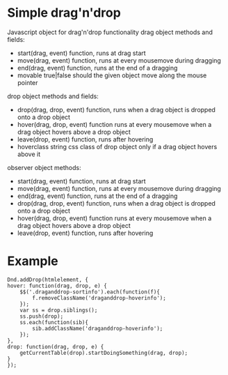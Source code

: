 # Simple drag'n'drop

Javascript object for drag'n'drop functionality
drag object methods and fields:
 - start(drag, event) function, runs at drag start
 - move(drag, event) function, runs at every mousemove during dragging
 - end(drag, event) function, runs at the end of a dragging
 - movable true|false should the given object move along the mouse pointer

drop object methods and fields:
 - drop(drag, drop, event) function, runs when a drag object is dropped onto a drop object
 - hover(drag, drop, event) function runs at every mousemove when a drag object hovers above a drop object
 - leave(drop, event) function, runs after hovering
 - hoverclass string css class of drop object only if a drag object hovers above it

observer object methods:
 - start(drag, event) function, runs at drag start
 - move(drag, event) function, runs at every mousemove during dragging
 - end(drag, event) function, runs at the end of a dragging
 - drop(drag, drop, event) function, runs when a drag object is dropped onto a drop object
 - hover(drag, drop, event) function runs at every mousemove when a drag object hovers above a drop object
 - leave(drop, event) function, runs after hovering

# Example

    
    Dnd.addDrop(htmlelement, {
    hover: function(drag, drop, e) {
    	$$('.draganddrop-sortinfo').each(function(f){
    		f.removeClassName('draganddrop-hoverinfo');
    	});
    	var ss = drop.siblings();
    	ss.push(drop);
    	ss.each(function(sib){
    		sib.addClassName('draganddrop-hoverinfo');
    	});
    },
    drop: function(drag, drop, e) {
    	getCurrentTable(drop).startDoingSomething(drag, drop);
    }
    });
    